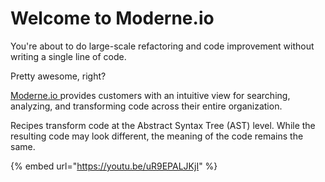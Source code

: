# Welcome to Moderne.io

You're about to do large-scale refactoring and code improvement without writing a single line of code.

Pretty awesome, right?

[Moderne.io ](https://moderne.io)provides customers with an intuitive view for searching, analyzing, and transforming code across their entire organization.

Recipes transform code at the Abstract Syntax Tree (AST) level. While the resulting code may look different, the meaning of the code remains the same.

{% embed url="https://youtu.be/uR9EPALJKjI" %}
